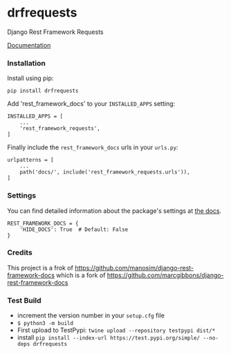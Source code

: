 # drfrequests

Django Rest Framework Requests

[Documentation](http://drfdocs.com)

### Installation

Install using pip:

    pip install drfrequests

Add 'rest_framework_docs' to your `INSTALLED_APPS` setting:

    INSTALLED_APPS = [
        ...
        'rest_framework_requests',
    ]

Finally include the `rest_framework_docs` urls in your `urls.py`:

    urlpatterns = [
        ...
        path('docs/', include('rest_framework_requests.urls')),
    ]


### Settings
You can find detailed information about the package's settings at [the docs](http://drfdocs.com/settings/).

    REST_FRAMEWORK_DOCS = {
        'HIDE_DOCS': True  # Default: False
    }


### Credits

This project is a frok of <https://github.com/manosim/django-rest-framework-docs> which is a fork of <https://github.com/marcgibbons/django-rest-framework-docs>


### Test Build

* increment the version number in your `setup.cfg` file
* `$ python3 -m build`
* First upload to TestPypi: `twine upload --repository testpypi dist/*`
* install `pip install --index-url https://test.pypi.org/simple/ --no-deps drfrequests`

